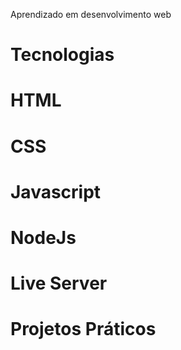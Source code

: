 Aprendizado em desenvolvimento web
# Tecnologias
# HTML
# CSS
# Javascript
# NodeJs
# Live Server
# Projetos Práticos

